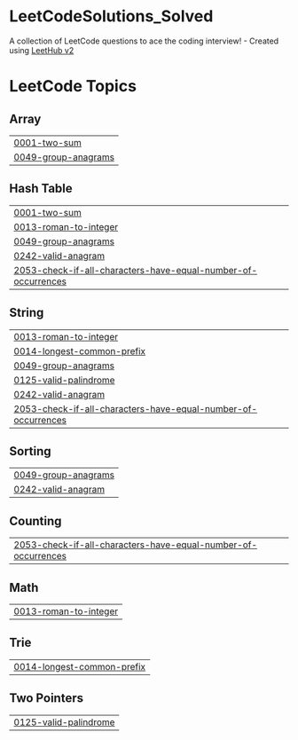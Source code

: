 # LeetCodeSolutions_Solved
A collection of LeetCode questions to ace the coding interview! - Created using [LeetHub v2](https://github.com/arunbhardwaj/LeetHub-2.0)

<!---LeetCode Topics Start-->
# LeetCode Topics
## Array
|  |
| ------- |
| [0001-two-sum](https://github.com/omicron9009/LeetCodeSolutions_Solved/tree/master/0001-two-sum) |
| [0049-group-anagrams](https://github.com/omicron9009/LeetCodeSolutions_Solved/tree/master/0049-group-anagrams) |
## Hash Table
|  |
| ------- |
| [0001-two-sum](https://github.com/omicron9009/LeetCodeSolutions_Solved/tree/master/0001-two-sum) |
| [0013-roman-to-integer](https://github.com/omicron9009/LeetCodeSolutions_Solved/tree/master/0013-roman-to-integer) |
| [0049-group-anagrams](https://github.com/omicron9009/LeetCodeSolutions_Solved/tree/master/0049-group-anagrams) |
| [0242-valid-anagram](https://github.com/omicron9009/LeetCodeSolutions_Solved/tree/master/0242-valid-anagram) |
| [2053-check-if-all-characters-have-equal-number-of-occurrences](https://github.com/omicron9009/LeetCodeSolutions_Solved/tree/master/2053-check-if-all-characters-have-equal-number-of-occurrences) |
## String
|  |
| ------- |
| [0013-roman-to-integer](https://github.com/omicron9009/LeetCodeSolutions_Solved/tree/master/0013-roman-to-integer) |
| [0014-longest-common-prefix](https://github.com/omicron9009/LeetCodeSolutions_Solved/tree/master/0014-longest-common-prefix) |
| [0049-group-anagrams](https://github.com/omicron9009/LeetCodeSolutions_Solved/tree/master/0049-group-anagrams) |
| [0125-valid-palindrome](https://github.com/omicron9009/LeetCodeSolutions_Solved/tree/master/0125-valid-palindrome) |
| [0242-valid-anagram](https://github.com/omicron9009/LeetCodeSolutions_Solved/tree/master/0242-valid-anagram) |
| [2053-check-if-all-characters-have-equal-number-of-occurrences](https://github.com/omicron9009/LeetCodeSolutions_Solved/tree/master/2053-check-if-all-characters-have-equal-number-of-occurrences) |
## Sorting
|  |
| ------- |
| [0049-group-anagrams](https://github.com/omicron9009/LeetCodeSolutions_Solved/tree/master/0049-group-anagrams) |
| [0242-valid-anagram](https://github.com/omicron9009/LeetCodeSolutions_Solved/tree/master/0242-valid-anagram) |
## Counting
|  |
| ------- |
| [2053-check-if-all-characters-have-equal-number-of-occurrences](https://github.com/omicron9009/LeetCodeSolutions_Solved/tree/master/2053-check-if-all-characters-have-equal-number-of-occurrences) |
## Math
|  |
| ------- |
| [0013-roman-to-integer](https://github.com/omicron9009/LeetCodeSolutions_Solved/tree/master/0013-roman-to-integer) |
## Trie
|  |
| ------- |
| [0014-longest-common-prefix](https://github.com/omicron9009/LeetCodeSolutions_Solved/tree/master/0014-longest-common-prefix) |
## Two Pointers
|  |
| ------- |
| [0125-valid-palindrome](https://github.com/omicron9009/LeetCodeSolutions_Solved/tree/master/0125-valid-palindrome) |
<!---LeetCode Topics End-->